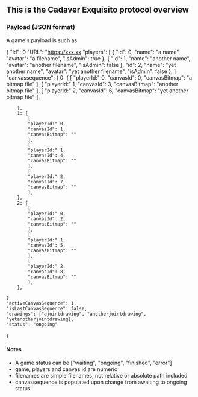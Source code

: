## This is the Cadaver Exquisito protocol overview

### Payload (JSON format)

A game's payload is such as

{
    "id": 0
    "URL": "https://xxx.xx
    "players": [
        {
        "id": 0,
        "name": "a name",
        "avatar": "a filename",
        "isAdmin": true
        },
        {
        "id": 1,
        "name": "another name",
        "avatar": "another filename",
        "isAdmin": false
        },
        "id": 2,
        "name": "yet another name",
        "avatar": "yet another filename",
        "isAdmin": false
        },
    ]
    "canvassequence": {
        0: {
            [
            "playerId:" 0,
            "canvasId": 0,
            "canvasBitmap": "a bitmap file"
            ],
            [
            "playerId:" 1,
            "canvasId": 3,
            "canvasBitmap": "another bitmap file"
            ],
            [
            "playerId:" 2,
            "canvasId": 6,
            "canvasBitmap": "yet another bitmap file"
            ],

        },
        1: {
            [
            "playerId:" 0,
            "canvasId": 1,
            "canvasBitmap": ""
            ],
            [
            "playerId:" 1,
            "canvasId": 4,
            "canvasBitmap": ""
            ],
            [
            "playerId:" 2,
            "canvasId": 7,
            "canvasBitmap": ""
            ],
        },
        2: {
            [
            "playerId:" 0,
            "canvasId": 2,
            "canvasBitmap": ""
            ],
            [
            "playerId:" 1,
            "canvasId": 5,
            "canvasBitmap": ""
            ],
            [
            "playerId:" 2,
            "canvasId": 8,
            "canvasBitmap": ""
            ],
        },

    }
    "activeCanvasSequence": 1,
    "isLastCanvasSequence": false,
    "drawings": ["ajointdrawing", "anotherjointdrawing", "yetanotherjointdrawing], 
    "status": "ongoing"

}

#### Notes

- A game status can be ["waiting", "ongoing", "finished", "error"]
- game, players and canvas id are numeric
- filenames are simple filenames, not relative or absolute path included
- canvassequence is populated upon change from awaiting to ongoing status